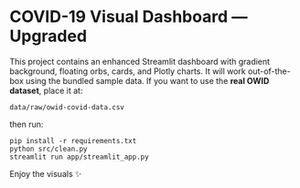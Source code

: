 # COVID-19 Visual Dashboard — Upgraded

This project contains an enhanced Streamlit dashboard with gradient background, floating orbs, cards, and Plotly charts.
It will work out-of-the-box using the bundled sample data. If you want to use the **real OWID dataset**, place it at:

    data/raw/owid-covid-data.csv

then run:

    pip install -r requirements.txt
    python src/clean.py
    streamlit run app/streamlit_app.py

Enjoy the visuals ✨
